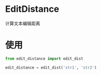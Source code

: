# EditDistance
计算文本编辑距离

# 使用
```python
from edit_distance import edit_dist

edit_distance = edit_dist('str1', 'str2')
```

